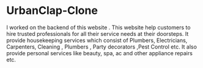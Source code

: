 # UrbanClap-Clone
I worked on the backend of this website . This website help customers to hire trusted professionals for all their service needs at their doorsteps. It provide housekeeping services which consist of Plumbers, Electricians, Carpenters, Cleaning , Plumbers , Party decorators ,Pest Control etc. It also provide personal services like beauty, spa, ac and other appliance repairs etc.
